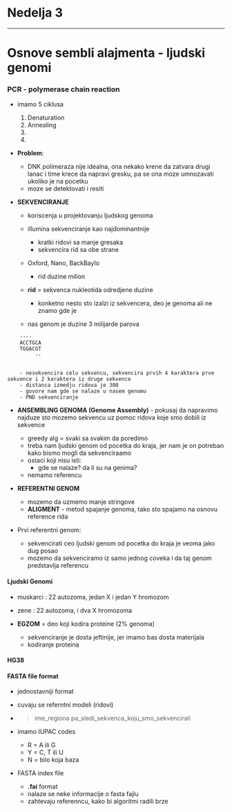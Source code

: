 # Nedelja 3

<hr>

# Osnove sembli alajmenta - ljudski genomi

### PCR - polymerase chain reaction

- imamo 5 ciklusa
    1. Denaturation 
    2. Annealing 
    3. 
    4. 

- **Problem**:
    - DNK polimeraza nije idealna, ona nekako krene da zatvara drugi lanac i time krece da napravi gresku, pa se ona moze umnozavati ukoliko je na pocetku
    - moze se detektovati i resiti 

- **SEKVENCIRANJE** 
    - koriscenja u projektovanju ljudskog genoma 
    - illumina sekvenciranje kao najdominantnije 
        - kratki ridovi sa manje gresaka
        - sekvencira rid sa obe strane 



    - Oxford, Nano, BackBayIo
        - rid duzine milion 

    - **rid** = sekvenca nukleotida odredjene duzine
        - konketno nesto sto izalzi iz sekvencera, deo je genoma ali ne znamo gde je 

    - nas genom je duzine 3 milijarde parova


```
    ----
    ACCTGCA
    TGGACGT
         --


    - nesekvencira celu sekvencu, sekvencira prvih 4 karaktera prve sekvence i 2 karaktera iz druge sekvence
    - distanca izmedju ridova je 300 
    - govore nam gde se nalaze u nasem genomu
    - PND sekvenciranje
```

- **ANSEMBLING GENOMA (Genome Assembly)** - pokusaj da napravimo najduze sto mozemo sekvencu uz pomoc ridova koje smo dobili iz sekvence
    - greedy alg = svaki sa svakim da poredimo 
    - treba nam ljudski genom od pocetka do kraja, jer nam je on potreban kako bismo mogli da sekvenciraamo
    - ostaci koji nisu isti:
        - gde se nalaze? da li su na genima? 
    - nemamo referencu 

- **REFERENTNI GENOM**
    - mozemo da uzmemo manje stringove 
    - **ALIGMENT** - metod spajanje genoma, tako sto spajamo na osnovu reference rida

- Prvi referentni genom: 
    - sekvencirati ceo ljudski genom od pocetka do kraja je veoma jako dug posao 
    - mozemo da sekvenciramo iz samo jednog coveka i da taj genom predstavlja referencu 

#### Ljudski Genomi
- muskarci : 22 autozoma, jedan X i jedan Y hromozom
- zene : 22 autozoma, i dva X hromozoma

- **EGZOM** = deo koji kodira proteine (2% genoma)
    - sekvenciranje je dosta jeftinije, jer imamo bas dosta materijala 
    - kodiranje proteina 

#### **HG38** 

#### FASTA file format

- jednostavniji format
- cuvaju se referntni modeli (ridovi)
- >ime_regiona pa_sledi_sekvenca_koju_smo_sekvencirali

- imamo IUPAC codes
    - R = A ili G
    - Y = C, T ili U
    - N = bilo koja baza 

- FASTA index file
    - **.fai** format
    - nalaze se neke informacije o fasta fajlu 
    - zahtevaju referenncu, kako bi algoritmi radili brze

